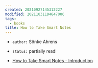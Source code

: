 ```yaml
---
created: 20210927145312227
modified: 20211031194647006
tags:
  - books
title: How to Take Smart Notes
---
```


- `author:` Sönke Ahrens
- `status:` partially read

- [How to Take Smart Notes - Introduction](#How%20to%20Take%20Smart%20Notes%20-%20Introduction)
